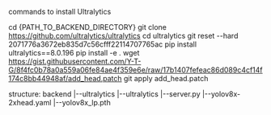 commands to install Ultralytics

cd {PATH_TO_BACKEND_DIRECTORY}
git clone https://github.com/ultralytics/ultralytics
cd ultralytics
git reset --hard 2071776a3672eb835d7c56cfff22114707765ac
pip install ultralytics==8.0.196
pip install -e .
wget https://gist.githubusercontent.com/Y-T-G/8f4fc0b78a0a559a06fe84ae4f359e6e/raw/17b1407fefeac86d089c4cf14f174c8bb44948af/add_head.patch
git apply add_head.patch

structure:
backend
|--ultralytics
      |--ultralytics
      |--server.py
      |--yolov8x-2xhead.yaml
      |--yolov8x_lp.pth
